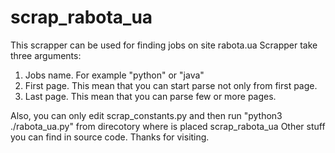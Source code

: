 # scrap_rabota_ua
This scrapper can be used for finding jobs on site rabota.ua
Scrapper take three arguments:
  1. Jobs name. For example "python" or "java"
  2. First page. This mean that you can start parse not only from first page.
  3. Last page. This mean that you can parse few or more pages.
  
Also, you can only edit scrap_constants.py and then run "python3 ./rabota_ua.py" from direcotory where is placed scrap_rabota_ua
Other stuff you can find in source code.
Thanks for visiting.

